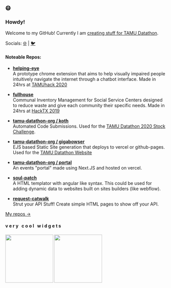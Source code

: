 ### 😷
### Howdy!
Welcome to my GitHub! Currently I am [creating stuff for TAMU Datathon](https://github.com/tamu-datathon-org).

Socials: [🌐](https://geooot.com) | [🐦](https://twitter.com/geooot_)

#### Noteable Repos:
- **[helping-eye](https://github.com/geooot/helping-eye)**</br>
  A prototype chrome extension that aims to help visually impaired people intuitively navigate the internet through a chatbot interface. Made in 24hrs at [TAMUhack 2020](https://tamuhack.com)
  
- **[fullhouse](https://github.com/geooot/fullhouse)**</br>
  Communal Inventory Management for Social Service Centers designed to reduce waste and give each community their specific needs. Made in 24hrs at [HackTX 2019](https://hacktx.com)
 
- **[tamu-datathon-org / koth](https://github.com/tamu-datathon-org/koth)**</br>
  Automated Code Submissions. Used for the [TAMU Datathon 2020 Stock Challenge](https://tamudatathon.com/challenges#td_stock).
  
- **[tamu-datathon-org / gigabowser](https://github.com/tamu-datathon-org/gigabowser)**</br>
  EJS based Static Site generation that deploys to vercel or github-pages. Used for the [TAMU Datathon Website](https://tamudatathon.com)
  
- **[tamu-datathon-org / portal](https://github.com/tamu-datathon-org/portal)**</br>
  An events "portal" made using Next.JS and hosted on vercel. 
  
- **[soul-patch](https://github.com/geooot/soul-patch)**</br>
  A HTML templator with angular like syntax. This could be used for adding dynamic data to websites built on sites builders (like webflow).
  
- **[request-catwalk](https://github.com/geooot/request-catwalk)**</br>
  Strut your API Stuff! Create simple HTML pages to show off your API.

[My repos →](https://github.com/geooot?tab=repositories)

#### v e r y &nbsp; c o o l &nbsp; w i d g e t s
<a href="https://github.com/anuraghazra/github-readme-stats" target="_blank">
  <img align="left" height="150px" src="https://github-readme-stats.vercel.app/api?username=geooot&count_private=true&show_icons=true" />
</a>
<a href="https://github.com/anuraghazra/github-readme-stats" target="_blank">
  <img align="left" height="150px" src="https://github-readme-stats.vercel.app/api/top-langs/?username=anuraghazra&layout=compact" />
</a>
